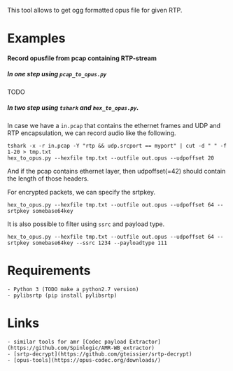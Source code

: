 
This tool allows to get ogg formatted opus file for given RTP.

Examples
========

#### Record opusfile from pcap containing RTP-stream

##### In one step using `pcap_to_opus.py`

TODO

##### In two step using `tshark` and `hex_to_opus.py`.

In case we have a `in.pcap` that contains the ethernet frames and UDP and RTP encapsulation, we can record audio like the following.

```
tshark -x -r in.pcap -Y "rtp && udp.srcport == myport" | cut -d " " -f 1-20 > tmp.txt
hex_to_opus.py --hexfile tmp.txt --outfile out.opus --udpoffset 20
```

And if the pcap contains ethernet layer, then udpoffset(=42) should contain the length of those headers. 

For encrypted packets, we can specify the srtpkey.

```
hex_to_opus.py --hexfile tmp.txt --outfile out.opus --udpoffset 64 --srtpkey somebase64key
```

It is also possible to filter using `ssrc` and payload type.


```
hex_to_opus.py --hexfile tmp.txt --outfile out.opus --udpoffset 64 --srtpkey somebase64key --ssrc 1234 --payloadtype 111
```

Requirements
=============

    - Python 3 (TODO make a python2.7 version)
    - pylibsrtp (pip install pylibsrtp)

Links
========

    - similar tools for amr [Codec payload Extractor](https://github.com/Spinlogic/AMR-WB_extractor)
    - [srtp-decrypt](https://github.com/gteissier/srtp-decrypt)
    - [opus-tools](https://opus-codec.org/downloads/)
